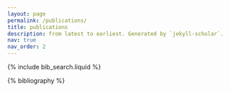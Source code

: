 ```yaml
---
layout: page
permalink: /publications/
title: publications
description: from latest to earliest. Generated by `jekyll-scholar`.
nav: true
nav_order: 2
---
```


<!-- _pages/publications.md -->

<!-- Bibsearch Feature -->

{% include bib_search.liquid %}

<div class="publications">

{% bibliography %}

</div>
